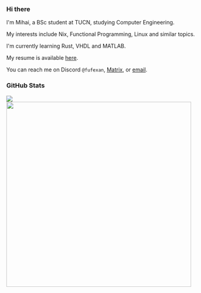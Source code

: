 ### Hi there

I'm Mihai, a BSc student at TUCN, studying Computer Engineering.

My interests include Nix, Functional Programming, Linux and similar topics.

I'm currently learning Rust, VHDL and MATLAB.

My resume is available [here](https://github.com/fufexan/resume).

You can reach me on Discord `@fufexan`, [Matrix](https://matrix.to/#/@fufexan:matrix.org), or [email](mailto:mihai@fufexan.net).

### GitHub Stats
<a href="https://github.com/anuraghazra/github-readme-stats">
  <img align="center" src="https://github-readme-stats.vercel.app/api/top-langs/?username=fufexan&layout=compact&theme=github_dark&langs_count=8&hide=Vim%20script,Emacs%20Lisp,CMake,Makefile,Yacc,Lex" >
</a>
<a href="https://github.com/anuraghazra/github-readme-stats">
  <img align="center" width=485 src="https://github-readme-stats.vercel.app/api?username=fufexan&theme=github_dark&count_private=true&show_icons=true" />
</a>
